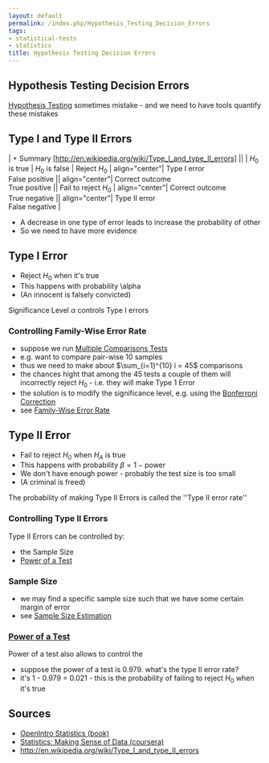 ```yaml
---
layout: default
permalink: /index.php/Hypothesis_Testing_Decision_Errors
tags:
- statistical-tests
- statistics
title: Hypothesis Testing Decision Errors
---
```

## Hypothesis Testing Decision Errors
[Hypothesis Testing](Hypothesis_Testing) sometimes mistake - and we need to have tools quantify these mistakes 



## Type I and Type II Errors
| + Summary [http://en.wikipedia.org/wiki/Type_I_and_type_II_errors] ||    |  $H_0$ is true   |  $H_0$ is false  |   Reject $H_0$  |  align="center"| Type&nbsp;I error<br />False positive ||  align="center"| Correct outcome<br />True positive ||   Fail to reject $H_0$  |  align="center"| Correct outcome<br />True negative ||  align="center"| Type&nbsp;II error<br />False negative |

- A decrease in one type of error leads to increase the probability of other 
- So we need to have more evidence 


## Type I Error
- Reject $H_0$ when it's true
- This happens with probability \alpha
- (An innocent is falsely convicted)


Significance Level $\alpha$ controls Type I errors 


### Controlling Family-Wise Error Rate
- suppose we run [Multiple Comparisons Tests](Multiple_Comparisons_Tests)
- e.g. want to compare pair-wise 10 samples
- thus we need to make about $\sum_{i=1}^{10} i = 45$ comparisons
- the chances hight that among the 45 tests a couple of them will incorrectly reject $H_0$ - i.e. they will make Type 1 Error 
- the solution is to modify the significance level, e.g. using the [Bonferroni Correction](Bonferroni_Correction)
- see [Family-Wise Error Rate](Family-Wise_Error_Rate)



## Type II Error
- Fail to reject $H_0$ when $H_A$ is true 
- This happens with probability $\beta = 1 - \text{power}$
- We don't have enough power - probably the test size is too small
- (A criminal is freed)

The probability of making Type II Errors is called the ''Type II error rate''

### Controlling Type II Errors
Type II Errors can be controlled by:
- the Sample Size 
- [Power of a Test](Statistical_Power)


### Sample Size
- we may find a specific sample size such that we have some certain margin of error 
- see [Sample Size Estimation](Sample_Size_Estimation)


### [Power of a Test](Statistical_Power)
Power of a test also allows to control the 
- suppose the power of a test is 0.979. what's the type II error rate?
- it's 1 - 0.979 = 0.021 - this is the probability of failing to reject $H_0$ when it's true



## Sources
- [OpenIntro Statistics (book)](OpenIntro_Statistics_(book))
- [Statistics: Making Sense of Data (coursera)](Statistics__Making_Sense_of_Data_(coursera))
- http://en.wikipedia.org/wiki/Type_I_and_type_II_errors
